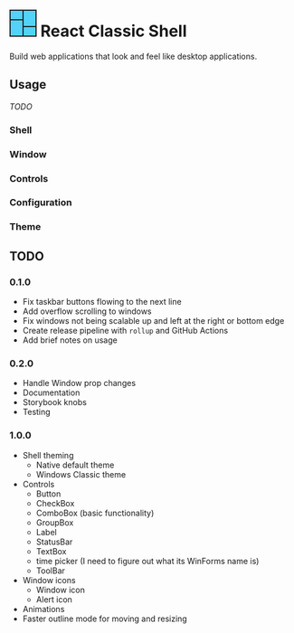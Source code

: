 # ![icon](./icon.png?raw=true "icon") React Classic Shell

Build web applications that look and feel like desktop applications.

## Usage

*TODO*

### Shell

### Window

### Controls

### Configuration

### Theme

## TODO

### 0.1.0

* Fix taskbar buttons flowing to the next line
* Add overflow scrolling to windows
* Fix windows not being scalable up and left at the right or bottom edge 
* Create release pipeline with `rollup` and GitHub Actions
* Add brief notes on usage

### 0.2.0

* Handle Window prop changes
* Documentation
* Storybook knobs
* Testing

### 1.0.0

* Shell theming
  * Native default theme
  * Windows Classic theme
* Controls
  * Button
  * CheckBox
  * ComboBox (basic functionality)
  * GroupBox
  * Label
  * StatusBar
  * TextBox
  * time picker (I need to figure out what its WinForms name is)
  * ToolBar
* Window icons
  * Window icon
  * Alert icon
* Animations
* Faster outline mode for moving and resizing
